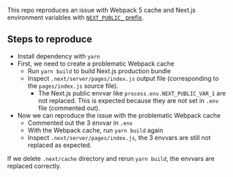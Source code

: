 This repo reproduces an issue with Webpack 5 cache and Next.js environment variables
with [`NEXT_PUBLIC_` prefix](https://nextjs.org/docs/basic-features/environment-variables#exposing-environment-variables-to-the-browser).


## Steps to reproduce

- Install dependency with `yarn`
- First, we need to create a problematic Webpack cache
  + Run `yarn build` to build Next.js production bundle
  + Inspect `.next/server/pages/index.js` output file (corresponding to the `pages/index.js` source
file).
    - The Next.js public envvar like `process.env.NEXT_PUBLIC_VAR_1` are not replaced. This is
    expected because they are not set in `.env` file (commented out).
- Now we can reproduce the issue with the problematic Webpack cache
  + Commented out the 3 envvar in `.env`
  + With the Webpack cache, run `yarn build` again
  + Inspect `.next/server/pages/index.js`, the 3 envvars are still not replaced as expected.

If we delete `.next/cache` directory and rerun `yarn build`, the envvars are replaced correctly.
